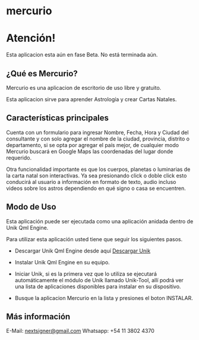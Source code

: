 # mercurio

# Atención!

Esta aplicacion esta aún en fase Beta. No está terminada aún.

## ¿Qué es Mercurio?

Mercurio es una aplicacion de escritorio de uso libre y gratuito.

Esta aplicacion sirve para aprender Astrología y crear Cartas Natales. 

## Características principales

Cuenta con un formulario para ingresar Nombre, Fecha, Hora y Ciudad del consultante y con solo agregar el nombre de la ciudad, provincia, distrito o departamento, si se opta por agregar el país mejor, de cualquier modo Mercurio buscará en Google Maps las coordenadas del lugar donde requerido.

Otra funcionalidad importante es que los cuerpos, planetas o luminarias de la carta natal son interactivas. Ya sea presionando click o doble click esto conducirá al usuario a información en formato de texto, audio incluso videos sobre los astros dependiendo en qué signo o casa se encuentren.

## Modo de Uso

Esta aplicación puede ser ejecutada como una aplicación anidada dentro de Unik Qml Engine.

Para utilizar esta aplicación usted tiene que seguir los siguientes pasos.

* Descargar Unik Qml Engine desde aquí [Descargar Unik](https://github.com/nextsigner/unik/wiki/Download-Unik)

* Instalar Unik Qml Engine en su equipo.

* Iniciar Unik, si es la primera vez que lo utiliza se ejecutará automáticamente el módulo de Unik llamado Unik-Tool, allí podrá ver una lista de aplicaciones disponibles para instalar en su dispositivo.

* Busque la aplicacion Mercurio en la lista y presiones el boton INSTALAR.

## Más información

E-Mail: nextsigner@gmail.com
Whatsapp: +54 11 3802 4370
